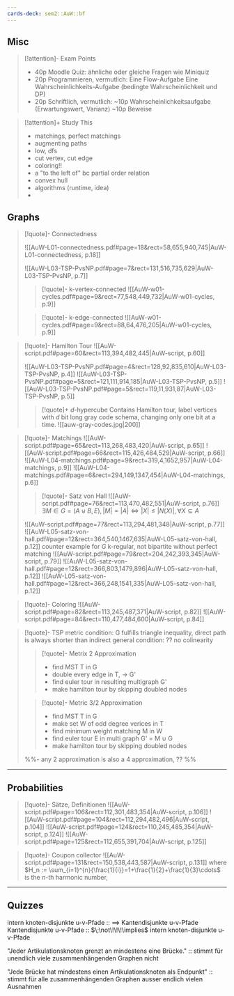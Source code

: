 ```yaml
---
cards-deck: sem2::AuW::bf
---
```



## Misc

> [!attention]- Exam Points
> - 40p Moodle Quiz: ähnliche oder gleiche Fragen wie Miniquiz
> - 20p Programmieren, vermutlich:
> 	Eine Flow-Aufgabe
> 	Eine Wahrscheinlichkeits-Aufgabe (bedingte Wahrscheinlichkeit und DP)
> - 20p Schriftlich, vermutlich:
> 	~10p Wahrscheinlichkeitsaufgabe (Erwartungswert, Varianz)
> 	~10p Beweise 

> [!attention]+ Study This
> - matchings, perfect matchings
> - augmenting paths
> - low, dfs
> - cut vertex, cut edge
> - coloring!!
> - a "to the left of" bc partial order relation
> - convex hull
> - algorithms (runtime, idea)
> - 
> 



## Graphs

>[!quote]- Connectedness
>
> ![[AuW-L01-connectedness.pdf#page=18&rect=58,655,940,745|AuW-L01-connectedness, p.18]]
> 
> ![[AuW-L03-TSP-PvsNP.pdf#page=7&rect=131,516,735,629|AuW-L03-TSP-PvsNP, p.7]]
> 
>>[!quote]- k-vertex-connected
>>![[AuW-w01-cycles.pdf#page=9&rect=77,548,449,732|AuW-w01-cycles, p.9]]
>
>>[!quote]- k-edge-connected
>>![[AuW-w01-cycles.pdf#page=9&rect=88,64,476,205|AuW-w01-cycles, p.9]]
>

>[!quote]- Hamilton Tour
>![[AuW-script.pdf#page=60&rect=113,394,482,445|AuW-script, p.60]]
>
> ![[AuW-L03-TSP-PvsNP.pdf#page=4&rect=128,92,835,610|AuW-L03-TSP-PvsNP, p.4]]
> ![[AuW-L03-TSP-PvsNP.pdf#page=5&rect=121,111,914,185|AuW-L03-TSP-PvsNP, p.5]]
> ![[AuW-L03-TSP-PvsNP.pdf#page=5&rect=119,11,931,87|AuW-L03-TSP-PvsNP, p.5]]
>>[!quote]+ $d$-hypercube
>> Contains Hamilton tour, label vertices with $d$ bit long gray code schema, changing only one bit at a time.
>> ![[auw-gray-codes.jpg|200]]
>> 
>

>[!quote]- Matchings
> ![[AuW-script.pdf#page=65&rect=113,268,483,420|AuW-script, p.65]]
> ![[AuW-script.pdf#page=66&rect=115,426,484,529|AuW-script, p.66]]
> ![[AuW-L04-matchings.pdf#page=9&rect=319,4,1652,957|AuW-L04-matchings, p.9]]
> ![[AuW-L04-matchings.pdf#page=6&rect=294,149,1347,454|AuW-L04-matchings, p.6]]
>>[!quote]- Satz von Hall
>> ![[AuW-script.pdf#page=76&rect=113,470,482,551|AuW-script, p.76]]
>> $\exists M \in G=(A \uplus B, E), |M| = |A| \iff |X| \leq |N(X)|, \forall X \subseteq A$
>> 
> 
> ![[AuW-script.pdf#page=77&rect=113,294,481,348|AuW-script, p.77]]
> ![[AuW-L05-satz-von-hall.pdf#page=12&rect=364,540,1467,635|AuW-L05-satz-von-hall, p.12]]
> counter example for $G$ k-regular, not bipartite without perfect matching
> ![[AuW-script.pdf#page=79&rect=204,242,393,345|AuW-script, p.79]]
> ![[AuW-L05-satz-von-hall.pdf#page=12&rect=366,803,1479,896|AuW-L05-satz-von-hall, p.12]]
> ![[AuW-L05-satz-von-hall.pdf#page=12&rect=366,248,1541,335|AuW-L05-satz-von-hall, p.12]]
> 
> 
> 

>[!quote]- Coloring
> ![[AuW-script.pdf#page=82&rect=113,245,487,371|AuW-script, p.82]]
> ![[AuW-script.pdf#page=84&rect=110,477,484,600|AuW-script, p.84]]
> 
> 

>[!quote]- TSP
> metric condition: G fulfills triangle inequality, direct path is always shorter than indirect
> general condition: ?? no colinearity
> 
>>[!quote]- Metrix 2 Approximation
>> - find MST T in G
>> - double every edge in T, -> G'
>> - find euler tour in resulting multigraph G'
>> - make hamilton tour by skipping doubled nodes
>>   
>
>>[!quote]- Metric 3/2 Approximation
>> - find MST T in G
>> - make set W of odd degree verices in T
>> - find minimum weight matching M in W
>> - find euler tour E in multi graph G' = M $\cup$ G
>> - make hamilton tour by skipping doubled nodes
>>   
>
>%%- any 2 approximation is also a 4 approximation,  ??  %%

___

## Probabilities

> [!quote]- Sätze, Definitionen
> ![[AuW-script.pdf#page=106&rect=112,301,483,354|AuW-script, p.106]]
> ![[AuW-script.pdf#page=104&rect=112,294,482,496|AuW-script, p.104]]
> ![[AuW-script.pdf#page=124&rect=110,245,485,354|AuW-script, p.124]]
> ![[AuW-script.pdf#page=125&rect=112,655,391,704|AuW-script, p.125]]
> 



> [!quote]- Coupon collector
> ![[AuW-script.pdf#page=131&rect=150,538,443,587|AuW-script, p.131]]
> where $H_n := \sum_{i=1}^{n}{\frac{1}{i}}=1+\frac{1}{2}+\frac{1}{3}\cdots$ is the $n$-th harmonic number,





___
## Quizzes



intern knoten-disjunkte u-v-Pfade :: $\implies$ Kantendisjunkte u-v-Pfade
Kantendisjunkte u-v-Pfade :: $\;\not\!\!\!\implies$ intern knoten-disjunkte u-v-Pfade

"Jeder Artikulationsknoten grenzt an mindestens eine Brücke." :: stimmt für unendlich viele zusammenhängenden Graphen nicht

 "Jede Brücke hat mindestens einen Artikulationsknoten als Endpunkt" :: stimmt für alle zusammenhängenden Graphen ausser endlich vielen Ausnahmen


